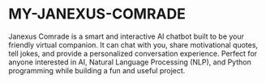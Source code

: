 # MY-JANEXUS-COMRADE
Janexus Comrade is a smart and interactive AI chatbot built to be your friendly virtual companion. It can chat with you, share motivational quotes, tell jokes, and provide a personalized conversation experience. Perfect for anyone interested in AI, Natural Language Processing (NLP), and Python programming while building a fun and useful project.
